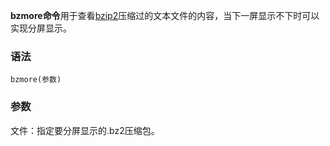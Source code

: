 **bzmore命令**用于查看[bzip2](#/bzip2 "bzip2命令")压缩过的文本文件的内容，当下一屏显示不下时可以实现分屏显示。

### 语法  

```
bzmore(参数)
```

### 参数  

文件：指定要分屏显示的.bz2压缩包。